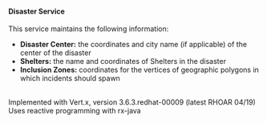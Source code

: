 #### Disaster Service

This service maintains the following information:
* **Disaster Center:** the coordinates and city name (if applicable) of the center of the disaster
* **Shelters:** the name and coordinates of Shelters in the disaster
* **Inclusion Zones:** coordinates for the vertices of geographic polygons in which incidents should spawn
<br/>
Implemented with Vert.x, version 3.6.3.redhat-00009 (latest RHOAR 04/19)
Uses reactive programming with rx-java
